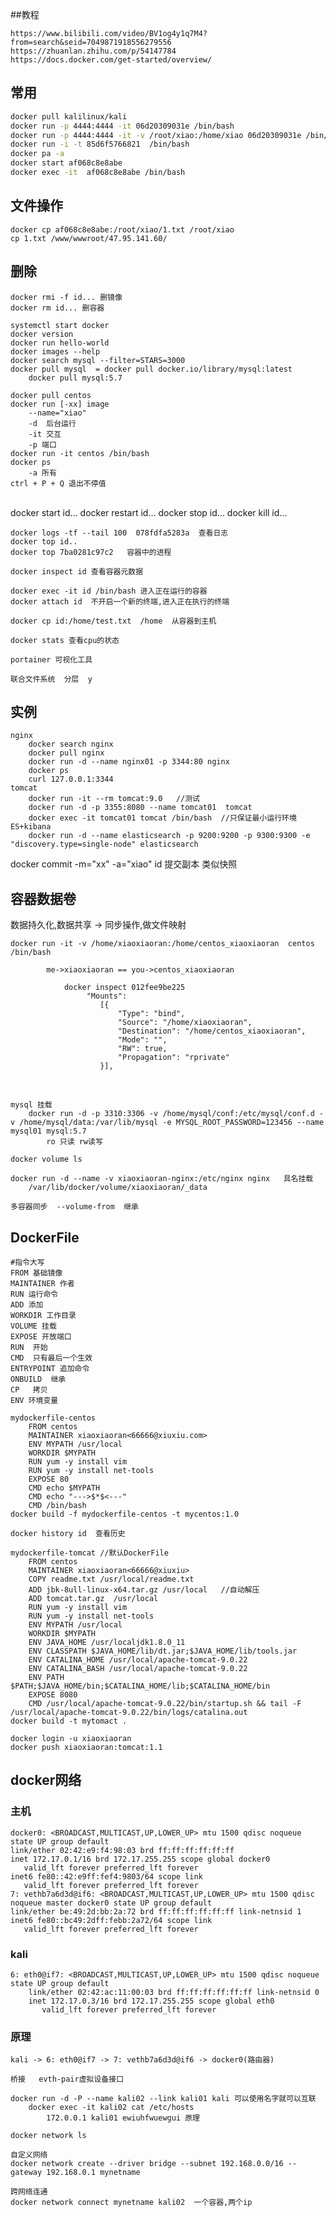 

##教程

```
https://www.bilibili.com/video/BV1og4y1q7M4?from=search&seid=7049871918556279556
https://zhuanlan.zhihu.com/p/54147784
https://docs.docker.com/get-started/overview/
```

## 常用

```sh
docker pull kalilinux/kali   
docker run -p 4444:4444 -it 06d20309031e /bin/bash
docker run -p 4444:4444 -it -v /root/xiao:/home/xiao 06d20309031e /bin/bash
docker run -i -t 85d6f5766821  /bin/bash
docker pa -a
docker start af068c8e8abe
docker exec -it  af068c8e8abe /bin/bash
```

## 文件操作

```
docker cp af068c8e8abe:/root/xiao/1.txt /root/xiao
cp 1.txt /www/wwwroot/47.95.141.60/
```

## 删除

```
docker rmi -f id... 删镜像
docker rm id... 删容器
```



	systemctl start docker
	docker version
	docker run hello-world
	docker images --help
	docker search mysql --filter=STARS=3000
	docker pull mysql  = docker pull docker.io/library/mysql:latest
		docker pull mysql:5.7
	
	docker pull centos
	docker run [-xx] image
		--name="xiao"
		-d  后台运行
		-it 交互
		-p 端口
	docker run -it centos /bin/bash
	docker ps
		-a 所有
	ctrl + P + Q 退出不停值


​	
	docker start id...
	docker restart id...
	docker stop id...
	docker kill id...
	
	docker logs -tf --tail 100  078fdfa5283a  查看日志
	docker top id.. 
	docker top 7ba0281c97c2   容器中的进程
	
	docker inspect id 查看容器元数据
	
	docker exec -it id /bin/bash 进入正在运行的容器
	docker attach id  不开启一个新的终端,进入正在执行的终端
	
	docker cp id:/home/test.txt  /home  从容器到主机
	
	docker stats 查看cpu的状态
	
	portainer 可视化工具
	
	联合文件系统	分层	y

##  实例

	nginx
		docker search nginx
		docker pull nginx
		docker run -d --name nginx01 -p 3344:80 nginx
		docker ps
		curl 127.0.0.1:3344
	tomcat
		docker run -it --rm tomcat:9.0   //测试
		docker run -d -p 3355:8080 --name tomcat01  tomcat
		docker exec -it tomcat01 tomcat /bin/bash  //只保证最小运行环境
	ES+kibana
		docker run -d --name elasticsearch -p 9200:9200 -p 9300:9300 -e "discovery.type=single-node" elasticsearch




docker commit -m="xx" -a="xiao" id  提交副本 类似快照

## 容器数据卷 

  数据持久化,数据共享 -> 同步操作,做文件映射

```
docker run -it -v /home/xiaoxiaoran:/home/centos_xiaoxiaoran  centos /bin/bash

		me->xiaoxiaoran == you->centos_xiaoxiaoran

			docker inspect 012fee9be225
				 "Mounts": 
					[{
						"Type": "bind",
						"Source": "/home/xiaoxiaoran",
						"Destination": "/home/centos_xiaoxiaoran",
						"Mode": "",
						"RW": true,
						"Propagation": "rprivate"
					}],
```

​	

	mysql 挂载
		docker run -d -p 3310:3306 -v /home/mysql/conf:/etc/mysql/conf.d -v /home/mysql/data:/var/lib/mysql -e MYSQL_ROOT_PASSWORD=123456 --name mysql01 mysql:5.7
			ro 只读 rw读写
			
	docker volume ls
	
	docker run -d --name -v xiaoxiaoran-nginx:/etc/nginx nginx   具名挂载
		/var/lib/docker/volume/xiaoxiaoran/_data
		
	多容器同步  --volume-from  继承

## DockerFile

	#指令大写
	FROM 基础镜像
	MAINTAINER 作者
	RUN 运行命令
	ADD 添加
	WORKDIR	工作目录
	VOLUME 挂载
	EXPOSE 开放端口
	RUN  开始
	CMD  只有最后一个生效
	ENTRYPOINT 追加命令
	ONBUILD  继承
	CP   拷贝
	ENV 环境变量
		
	mydockerfile-centos
		FROM centos
		MAINTAINER xiaoxiaoran<66666@xiuxiu.com>
		ENV MYPATH /usr/local
		WORKDIR $MYPATH
		RUN yum -y install vim 
		RUN yum -y install net-tools
		EXPOSE 80
		CMD echo $MYPATH
		CMD echo "--->$*$<---"
		CMD /bin/bash
	docker build -f mydockerfile-centos -t mycentos:1.0
	
	docker history id  查看历史
	
	mydockerfile-tomcat //默认DockerFile
		FROM centos
		MAINTAINER xiaoxiaoran<66666@xiuxiu>
		COPY readme.txt /usr/local/readme.txt
		ADD jbk-8ull-linux-x64.tar.gz /usr/local   //自动解压
		ADD tomcat.tar.gz  /usr/local
		RUN yum -y install vim 
		RUN yum -y install net-tools
		ENV MYPATH /usr/local
		WORKDIR $MYPATH
		ENV JAVA_HOME /usr/localjdk1.8.0_11
		ENV CLASSPATH $JAVA_HOME/lib/dt.jar;$JAVA_HOME/lib/tools.jar
		ENV CATALINA_HOME /usr/local/apache-tomcat-9.0.22
		ENV CATALINA_BASH /usr/local/apache-tomcat-9.0.22
		ENV PATH $PATH;$JAVA_HOME/bin;$CATALINA_HOME/lib;$CATALINA_HOME/bin
		EXPOSE 8080
		CMD /usr/local/apache-tomcat-9.0.22/bin/startup.sh && tail -F /usr/local/apache-tomcat-9.0.22/bin/logs/catalina.out
	docker build -t mytomact .  
	
	docker login -u xiaoxiaoran 
	docker push xiaoxiaoran:tomcat:1.1 

## docker网络

### 主机

	docker0: <BROADCAST,MULTICAST,UP,LOWER_UP> mtu 1500 qdisc noqueue state UP group default 
	link/ether 02:42:e9:f4:98:03 brd ff:ff:ff:ff:ff:ff
	inet 172.17.0.1/16 brd 172.17.255.255 scope global docker0
	   valid_lft forever preferred_lft forever
	inet6 fe80::42:e9ff:fef4:9803/64 scope link 
	   valid_lft forever preferred_lft forever  
	7: vethb7a6d3d@if6: <BROADCAST,MULTICAST,UP,LOWER_UP> mtu 1500 qdisc noqueue master docker0 state UP group default 
	link/ether be:49:2d:bb:2a:72 brd ff:ff:ff:ff:ff:ff link-netnsid 1
	inet6 fe80::bc49:2dff:febb:2a72/64 scope link 
	   valid_lft forever preferred_lft forever
	 
	 

### kali

```
6: eth0@if7: <BROADCAST,MULTICAST,UP,LOWER_UP> mtu 1500 qdisc noqueue state UP group default 
	link/ether 02:42:ac:11:00:03 brd ff:ff:ff:ff:ff:ff link-netnsid 0
	inet 172.17.0.3/16 brd 172.17.255.255 scope global eth0
	   valid_lft forever preferred_lft forever
```

### 原理

```
kali -> 6: eth0@if7 -> 7: vethb7a6d3d@if6 -> docker0(路由器)	   
```




	桥接   evth-pair虚拟设备接口
	
	docker run -d -P --name kali02 --link kali01 kali 可以使用名字就可以互联
		docker exec -it kali02 cat /etc/hosts
			172.0.0.1 kali01 ewiuhfwuewgui 原理
		
	docker network ls
	
	自定义网络
	docker network create --driver bridge --subnet 192.168.0.0/16 --gateway 192.168.0.1 mynetname
	
	跨网络连通
	docker network connect mynetname kali02  一个容器,两个ip


​	
​	
​	